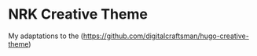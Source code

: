 # NRK Creative Theme

My adaptations to the (https://github.com/digitalcraftsman/hugo-creative-theme)

